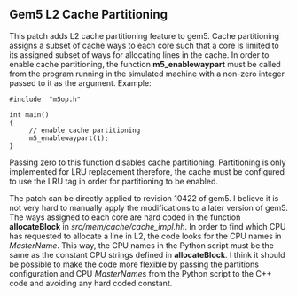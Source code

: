 ## Gem5 L2 Cache Partitioning

This patch adds L2 cache partitioning feature to gem5. Cache partitioning assigns a subset of cache ways to each core such that a core is limited to its assigned subset of ways for allocating lines in the cache. In order to enable cache partitioning, the function **m5_enablewaypart** must be called from the program running in the simulated machine with a non-zero integer passed to it as the argument. Example:

```
#include  "m5op.h"

int main()
{
     // enable cache partitioning
     m5_enablewaypart(1);
}
```

Passing zero to this function disables cache partitioning. Partitioning is only implemented for LRU replacement therefore, the cache must be configured to use the LRU tag in order for partitioning to be enabled.

The patch can be directly applied to revision 10422 of gem5. I believe it is not very hard to manually apply the modifications to a later version of gem5. The ways assigned to each core are hard coded in the function **allocateBlock** in *src/mem/cache/cache_impl.hh*. In order to find which CPU has requested to allocate a line in L2, the code looks for the CPU names in *MasterName*. This way, the CPU names in the Python script must be the same as the constant CPU strings defined in **allocateBlock**. I think it should be possible to make the code more flexible by passing the partitions configuration and CPU *MasterName*s from the Python script to the C++ code and avoiding any hard coded constant.
